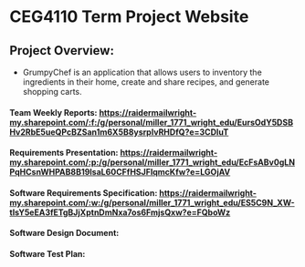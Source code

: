 # CEG4110 Term Project Website

## Project Overview:
* GrumpyChef is an application that allows users to inventory the ingredients in their home, create and share recipes, and generate shopping carts.
#### Team Weekly Reports: https://raidermailwright-my.sharepoint.com/:f:/g/personal/miller_1771_wright_edu/EursOdY5DSBHv2RbE5ueQPcBZSan1m6X5B8ysrpIvRHDfQ?e=3CDIuT 

#### Requirements Presentation: https://raidermailwright-my.sharepoint.com/:p:/g/personal/miller_1771_wright_edu/EcFsABv0gLNPqHCsnWHPAB8B19lsaL60CFfHSJFlqmcKfw?e=LGOjAV

#### Software Requirements Specification: https://raidermailwright-my.sharepoint.com/:w:/g/personal/miller_1771_wright_edu/ES5C9N_XW-tIsY5eEA3fETgBJjXptnDmNxa7os6FmjsQxw?e=FQboWz

#### Software Design Document:

#### Software Test Plan:
